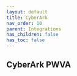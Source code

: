 ```yaml
---
layout: default
title: CyberArk
nav_order: 10
parent: Integrations
has_children: false
has_toc: false
---
```


## CyberArk PWVA 